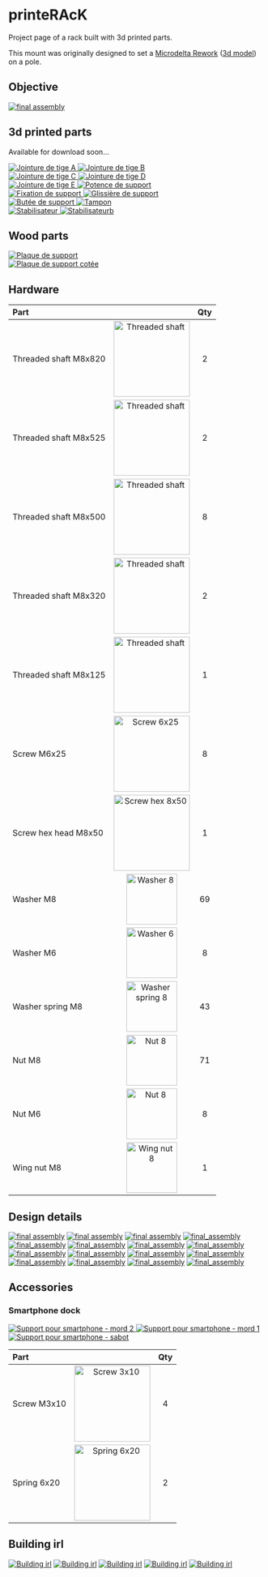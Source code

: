 # printeRAcK

Project page of a rack built with 3d printed parts.

This mount was originally designed to set a [Microdelta Rework](https://www.reprap-france.com/produit/1234568619-imprimante-3d-microdelta-rework) ([3d model](https://sketchfab.com/3d-models/micro-delta-rework-by-emotion-tech-91a2beeb78f4422ebaeff0f6781fef17)) on a pole.

## Objective

[![final assembly](docs/assets/images/rendering/Assemblage%20final%20v125b.png)](docs/assets/images/rendering/Assemblage%20final%20v125b.png)

## 3d printed parts

Available for download soon...

<div class="img-group">
  <a href="docs/assets/images/preview/Jointure%20de%20tiges%20A%20v16.png" _target="blank">
    <img src="docs/assets/images/preview/Jointure%20de%20tiges%20A%20v16.png" alt="Jointure de tige A">
  </a>
  <a href="docs/assets/images/preview/Jointure%20de%20tiges%20B%20v8.png" _target="blank">
    <img src="docs/assets/images/preview/Jointure%20de%20tiges%20B%20v8.png" alt="Jointure de tige B">
  </a>
</div>
<div class="img-group">
  <a href="docs/assets/images/preview/Jointure%20de%20tiges%20C%20v36.png" _target="blank">
    <img src="docs/assets/images/preview/Jointure%20de%20tiges%20C%20v36.png" alt="Jointure de tige C">
  </a>
  <a href="docs/assets/images/preview/Jointure%20de%20tiges%20D%20v9.png" _target="blank">
    <img src="docs/assets/images/preview/Jointure%20de%20tiges%20D%20v9.png" alt="Jointure de tige D">
  </a>
</div>
<div class="img-group">
  <a href="docs/assets/images/preview/Jointure%20de%20tiges%20E%20v3.png" _target="blank">
    <img src="docs/assets/images/preview/Jointure%20de%20tiges%20E%20v3.png" alt="Jointure de tige E">
  </a>
  <a href="docs/assets/images/preview/Potence%20de%20support%20v7.png" _target="blank">
    <img src="docs/assets/images/preview/Potence%20de%20support%20v7.png" alt="Potence de support">
  </a>
</div>
<div class="img-group">
  <a href="docs/assets/images/preview/Fixation%20de%20support%20v11.png" _target="blank">
    <img src="docs/assets/images/preview/Fixation%20de%20support%20v11.png" alt="Fixation de support">
  </a>
  <a href="docs/assets/images/preview/Glissi%C3%A8re%20de%20support%20v16.png" _target="blank">
    <img src="docs/assets/images/preview/Glissi%C3%A8re%20de%20support%20v16.png" alt="Glissière de support">
  </a>
</div>
<div class="img-group">
  <a href="docs/assets/images/preview/But%C3%A9e%20de%20support%20v6.png" _target="blank">
    <img src="docs/assets/images/preview/But%C3%A9e%20de%20support%20v6.png" alt="Butée de support">
  </a>
  <a href="docs/assets/images/preview/Tampon%20v2.png" _target="blank">
    <img src="docs/assets/images/preview/Tampon%20v2.png" alt="Tampon">
  </a>
</div>
<div class="img-group">
  <a href="docs/assets/images/preview/Stabilisateur%20v41.png" _target="blank">
    <img src="docs/assets/images/preview/Stabilisateur%20v41.png" alt="Stabilisateur">
  </a>
  <a href="docs/assets/images/preview/Stabilisateur%20v41b.png" _target="blank">
    <img src="docs/assets/images/preview/Stabilisateur%20v41b.png" alt="Stabilisateurb">
  </a>
</div>

## Wood parts

<div class="img-group">
  <a href="docs/assets/images/preview/Plaque%20de%20support%20v19.png" _target="blank">
    <img src="docs/assets/images/preview/Plaque%20de%20support%20v19.png" alt="Plaque de support">
  </a>
</div>
<div class="img-group">
  <a href="docs/assets/images/preview/Plaque%20de%20support%20pour%20cotations%20v20.png" _target="blank">
    <img src="docs/assets/images/preview/Plaque%20de%20support%20pour%20cotations%20v20.png" alt="Plaque de support cotée">
  </a>
</div>

## Hardware

| Part                  |                                                                                            | Qty |
|:----------------------|:------------------------------------------------------------------------------------------:|:---:|
| Threaded shaft M8x820 | <img src="docs/assets/images/hardware/threaded_shaft.png"  alt="Threaded shaft"  width="150px"> | 2   |
| Threaded shaft M8x525 | <img src="docs/assets/images/hardware/threaded_shaft.png"  alt="Threaded shaft"  width="150px"> | 2   |
| Threaded shaft M8x500 | <img src="docs/assets/images/hardware/threaded_shaft.png"  alt="Threaded shaft"  width="150px"> | 8   |
| Threaded shaft M8x320 | <img src="docs/assets/images/hardware/threaded_shaft.png"  alt="Threaded shaft"  width="150px"> | 2   |
| Threaded shaft M8x125 | <img src="docs/assets/images/hardware/threaded_shaft.png"  alt="Threaded shaft"  width="150px"> | 1   |
| Screw M6x25           | <img src="docs/assets/images/hardware/screw_6x25.jpg"      alt="Screw 6x25"      width="150px"> | 8   |
| Screw hex head M8x50  | <img src="docs/assets/images/hardware/screw_hex_8x50.jpg"  alt="Screw hex 8x50"  width="150px"> | 1   |
| Washer M8             | <img src="docs/assets/images/hardware/washer_8.webp"       alt="Washer 8"        width="100px"> | 69  |
| Washer M6             | <img src="docs/assets/images/hardware/washer_6.jpg"        alt="Washer 6"        width="100px"> | 8   |
| Washer spring M8      | <img src="docs/assets/images/hardware/washer_spring_8.png" alt="Washer spring 8" width="100px"> | 43  |
| Nut M8                | <img src="docs/assets/images/hardware/nut_8.jpg"           alt="Nut 8"           width="100px"> | 71  |
| Nut M6                | <img src="docs/assets/images/hardware/nut_8.jpg"           alt="Nut 8"           width="100px"> | 8   |
| Wing nut M8           | <img src="docs/assets/images/hardware/wing_nut_8.jpg"      alt="Wing nut 8"      width="100px"> | 1   |


## Design details

[![final assembly](docs/assets/images/rendering/Assemblage%20final%20v117h.png)](docs/assets/images/rendering/Assemblage%20final%20v117h.png)
[![final assembly](docs/assets/images/rendering/Assemblage%20final%20v125b.png)](docs/assets/images/rendering/Assemblage%20final%20v125b.png)
[![final assembly](docs/assets/images/rendering/Assemblage%20final%20v124.png)](docs/assets/images/rendering/Assemblage%20final%20v124.png)
[![final_assembly](docs/assets/images/rendering/Assemblage%20final%20v125.png)](docs/assets/images/rendering/Assemblage%20final%20v125.png)
[![final_assembly](docs/assets/images/rendering/Assemblage%20final%20v104.png)](docs/assets/images/rendering/Assemblage%20final%20v104.png)
[![final_assembly](docs/assets/images/rendering/Assemblage%20final%20v117.png)](docs/assets/images/rendering/Assemblage%20final%20v117.png)
[![final_assembly](docs/assets/images/rendering/Assemblage%20final%20v117c.png)](docs/assets/images/rendering/Assemblage%20final%20v117c.png)
[![final_assembly](docs/assets/images/rendering/Assemblage%20final%20v133.png)](docs/assets/images/rendering/Assemblage%20final%20v133.png)
[![final_assembly](docs/assets/images/rendering/Assemblage%20final%20v117b.png)](docs/assets/images/rendering/Assemblage%20final%20v117b.png)
[![final_assembly](docs/assets/images/rendering/Assemblage%20final%20v79.png)](docs/assets/images/rendering/Assemblage%20final%20v79.png)
[![final_assembly](docs/assets/images/rendering/Assemblage%20final%20v117d.png)](docs/assets/images/rendering/Assemblage%20final%20v117d.png)
[![final_assembly](docs/assets/images/rendering/Assemblage%20final%20v117e.png)](docs/assets/images/rendering/Assemblage%20final%20v117e.png)
[![final_assembly](docs/assets/images/rendering/Assemblage%20final%20v117f.png)](docs/assets/images/rendering/Assemblage%20final%20v117f.png)
[![final_assembly](docs/assets/images/rendering/Assemblage%20final%20v117g.png)](docs/assets/images/rendering/Assemblage%20final%20v117g.png)
[![final_assembly](docs/assets/images/rendering/Assemblage%20final%20v133b.png)](docs/assets/images/rendering/Assemblage%20final%20v133b.png)
[![final_assembly](docs/assets/images/rendering/Assemblage%20final%20v135.png)](docs/assets/images/rendering/Assemblage%20final%20v135.png)

## Accessories

### Smartphone dock

<div class="img-group">
  <a href="docs/assets/images/preview/Support%20pour%20smartphone%20v20%20-%20mord%202.png" _target="blank">
    <img src="docs/assets/images/preview/Support%20pour%20smartphone%20v20%20-%20mord%202.png" alt="Support pour smartphone - mord 2">
  </a>
  <a href="docs/assets/images/preview/Support%20pour%20smartphone%20v20%20-%20mord%201.png" _target="blank">
    <img src="docs/assets/images/preview/Support%20pour%20smartphone%20v20%20-%20mord%201.png" alt="Support pour smartphone - mord 1">
  </a>
  <a href="docs/assets/images/preview/Support%20pour%20smartphone%20v20%20-%20sabot.png" _target="blank">
    <img src="docs/assets/images/preview/Support%20pour%20smartphone%20v20%20-%20sabot.png" alt="Support pour smartphone - sabot">
  </a>
</div>

| Part        |                                                                                    | Qty |
|:------------|:----------------------------------------------------------------------------------:|:---:|
| Screw M3x10 | <img src="docs/assets/images/hardware/screw_3x10.png"  alt="Screw 3x10"  width="150px"> | 4   |
| Spring 6x20 | <img src="docs/assets/images/hardware/spring_6x20.png" alt="Spring 6x20" width="150px"> | 2   |

## Building irl

[![Building irl](docs/assets/images/photos/IMG_20210828_160653.jpg)](docs/assets/images/photos/IMG_20210828_160653.jpg)
[![Building irl](docs/assets/images/photos/IMG_20210825_162620.jpg)](docs/assets/images/photos/IMG_20210825_162620.jpg)
[![Building irl](docs/assets/images/photos/IMG_20210828_162214.jpg)](docs/assets/images/photos/IMG_20210828_162214.jpg)
[![Building irl](docs/assets/images/photos/IMG_20210828_161848.jpg)](docs/assets/images/photos/IMG_20210828_161848.jpg)
[![Building irl](docs/assets/images/photos/IMG_20210828_161903.jpg)](docs/assets/images/photos/IMG_20210828_161903.jpg)
